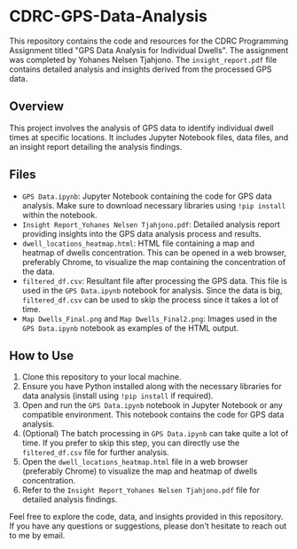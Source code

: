 # CDRC-GPS-Data-Analysis

This repository contains the code and resources for the CDRC Programming Assignment titled "GPS Data Analysis for Individual Dwells". The assignment was completed by Yohanes Nelsen Tjahjono. The `insight_report.pdf` file contains detailed analysis and insights derived from the processed GPS data.

## Overview

This project involves the analysis of GPS data to identify individual dwell times at specific locations. It includes Jupyter Notebook files, data files, and an insight report detailing the analysis findings.

## Files

- `GPS Data.ipynb`: Jupyter Notebook containing the code for GPS data analysis. Make sure to download necessary libraries using `!pip install` within the notebook.
- `Insight Report_Yohanes Nelsen Tjahjono.pdf`: Detailed analysis report providing insights into the GPS data analysis process and results.
- `dwell_locations_heatmap.html`: HTML file containing a map and heatmap of dwells concentration. This can be opened in a web browser, preferably Chrome, to visualize the map containing the concentration of the data.
- `filtered_df.csv`: Resultant file after processing the GPS data. This file is used in the `GPS Data.ipynb` notebook for analysis. Since the data is big, `filtered_df.csv` can be used to skip the process since it takes a lot of time.
- `Map Dwells_Final.png` and `Map Dwells_Final2.png`: Images used in the `GPS Data.ipynb` notebook as examples of the HTML output.

## How to Use

1. Clone this repository to your local machine.
2. Ensure you have Python installed along with the necessary libraries for data analysis (install using `!pip install` if required).
3. Open and run the `GPS Data.ipynb` notebook in Jupyter Notebook or any compatible environment. This notebook contains the code for GPS data analysis.
4. (Optional) The batch processing in `GPS Data.ipynb` can take quite a lot of time. If you prefer to skip this step, you can directly use the `filtered_df.csv` file for further analysis.
5. Open the `dwell_locations_heatmap.html` file in a web browser (preferably Chrome) to visualize the map and heatmap of dwells concentration.
6. Refer to the `Insight Report_Yohanes Nelsen Tjahjono.pdf` file for detailed analysis findings.

Feel free to explore the code, data, and insights provided in this repository. If you have any questions or suggestions, please don't hesitate to reach out to me by email.
